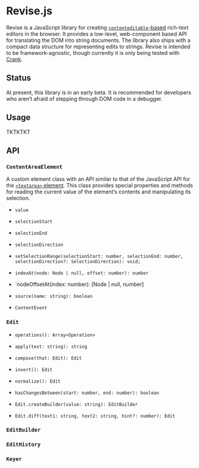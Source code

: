 # Revise.js

Revise is a JavaScript library for creating
[`contenteditable`-based](https://developer.mozilla.org/en-US/docs/Web/HTML/Global_attributes/contenteditable)
rich-text editors in the browser. It provides a low-level, web-component based
API for translating the DOM into string documents. The library also ships with
a compact data structure for representing edits to strings. Revise is intended
to be framework-agnostic, though currently it is only being tested with
[Crank](crank.js.org).

## Status

At present, this library is in an early beta. It is recommended for developers
who aren’t afraid of stepping through DOM code in a debugger.

## Usage

TKTKTKT

## API

### `ContentAreaElement`

A custom element class with an API similar to that of the JavaScript API for
the [`<textarea>`
element](https://developer.mozilla.org/en-US/docs/Web/API/HTMLTextAreaElement).
This class provides special properties and methods for reading the current
value of the element’s contents and manipulating its selection.

- `value`

- `selectionStart`

- `selectionEnd`

- `selectionDirection`

- `setSelectionRange(selectionStart: number, selectionEnd: number, selectionDirection?: SelectionDirection): void;`

- `indexAt(node: Node | null, offset: number): number`

- `nodeOffsetAt(index: number): [Node | null, number]

- `source(name: string): boolean`

- `ContentEvent`

### `Edit`

- `operations(): Array<Operation>`

- `apply(text: string): string`

- `compose(that: Edit): Edit`

- `invert(): Edit`

- `normalize(): Edit`

- `hasChangesBetween(start: number, end: number): boolean`

- `Edit.createBuilder(value: string): EditBuilder`

- `Edit.diff(text1: string, text2: string, hint?: number): Edit`

### `EditBuilder`

### `EditHistory`

### `Keyer`
